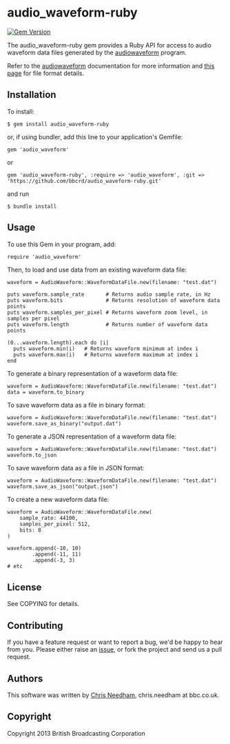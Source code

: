 # audio_waveform-ruby

[![Gem Version](https://badge.fury.io/rb/audio_waveform-ruby.png)](http://rubygems.org/gems/audio_waveform-ruby)

The audio_waveform-ruby gem provides a Ruby API for access to audio waveform data
files generated by the [audiowaveform](https://github.com/bbcrd/audiowaveform) program.

Refer to the [audiowaveform](https://github.com/bbcrd/audiowaveform) documentation for more information and [this page](https://github.com/bbcrd/audiowaveform/blob/master/doc/DataFormat.md) for file format details.

## Installation

To install:

    $ gem install audio_waveform-ruby

or, if using bundler, add this line to your application's Gemfile:

    gem 'audio_waveform'

or

    gem 'audio_waveform-ruby', :require => 'audio_waveform', :git => 'https://github.com/bbcrd/audio_waveform-ruby.git'

and run

    $ bundle install

## Usage

To use this Gem in your program, add:

    require 'audio_waveform'

Then, to load and use data from an existing waveform data file:

    waveform = AudioWaveform::WaveformDataFile.new(filename: "test.dat")

    puts waveform.sample_rate       # Returns audio sample rate, in Hz
    puts waveform.bits              # Returns resolution of waveform data points
    puts waveform.samples_per_pixel # Returns waveform zoom level, in samples per pixel
    puts waveform.length            # Returns number of waveform data points

    (0...waveform.length).each do |i|
      puts waveform.min(i)   # Returns waveform minimum at index i
      puts waveform.max(i)   # Returns waveform maximum at index i
    end

To generate a binary representation of a waveform data file:

    waveform = AudioWaveform::WaveformDataFile.new(filename: "test.dat")
    data = waveform.to_binary

To save waveform data as a file in binary format:

    waveform = AudioWaveform::WaveformDataFile.new(filename: "test.dat")
    waveform.save_as_binary("output.dat")

To generate a JSON representation of a waveform data file:

    waveform = AudioWaveform::WaveformDataFile.new(filename: "test.dat")
    waveform.to_json

To save waveform data as a file in JSON format:

    waveform = AudioWaveform::WaveformDataFile.new(filename: "test.dat")
    waveform.save_as_json("output.json")

To create a new waveform data file:

    waveform = AudioWaveform::WaveformDataFile.new(
        sample_rate: 44100,
        samples_per_pixel: 512,
        bits: 8
    )

    waveform.append(-10, 10)
            .append(-11, 11)
            .append(-3, 3)
    # etc

## License

See COPYING for details.

## Contributing

If you have a feature request or want to report a bug, we'd be happy to hear from you. Please either raise an [issue](https://github.com/bbcrd/audio_waveform-ruby/issues), or fork the project and send us a pull request.

## Authors

This software was written by [Chris Needham](https://github.com/chrisn), chris.needham at bbc.co.uk.

## Copyright

Copyright 2013 British Broadcasting Corporation
